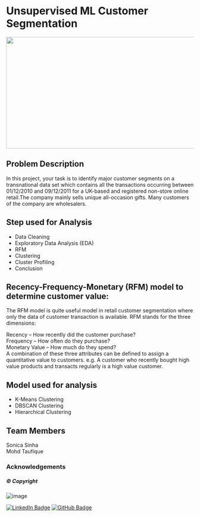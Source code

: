 # Unsupervised ML Customer Segmentation

<p align="center">
  <img width="600" height="300" src="https://user-images.githubusercontent.com/107030716/206497139-2238c744-2f7e-4a37-a6cb-91beefb4f387.png">
</p>


## Problem Description

In this project, your task is to identify major customer segments on a transnational data set which contains all the transactions occurring between 01/12/2010 and 09/12/2011 for a UK-based and registered non-store online retail.The company mainly sells unique all-occasion gifts. Many customers of the company are wholesalers.


## Step used for Analysis 

- Data Cleaning </br>
- Exploratory Data Analysis (EDA) </br>
- RFM </br>
- Clustering </br>
- Cluster Profiling </br>
- Conclusion </br>

## **Recency-Frequency-Monetary (RFM) model to determine customer value:**

The RFM model is quite useful model in retail customer segmentation where only the data of customer transaction is available. RFM stands for the three dimensions:

Recency – How recently did the customer purchase? </br> Frequency – How often do they purchase? </br> Monetary Value – How much do they spend? </br> A combination of these three attributes can be defined to assign a quantitative value to customers. e.g. A customer who recently bought high value products and transacts regularly is a high value customer.


## Model used for analysis 

* K-Means Clustering 
* DBSCAN Clustering 
* Hierarchical Clustering 




## <b>Team Members</b></br>
Sonica Sinha </br>
Mohd Taufique </br>






### Acknowledgements 

##### © Copyright 
![image](https://user-images.githubusercontent.com/107030716/198835325-f3e1f465-d56d-4af2-9847-75ec15f1c311.png)

[![LinkedIn Badge](https://img.shields.io/badge/LinkedIn-0077B5?style=for-the-badge&logo=linkedin&logoColor=white)](www.linkedin.com/in/sonica-sinha-25792b18b)
[![GitHub Badge](https://img.shields.io/badge/GitHub-100000?style=for-the-badge&logo=github&logoColor=white)](https://github.com/Soni-Test)
